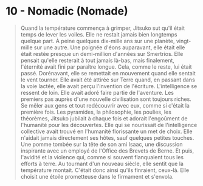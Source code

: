 # 10 - Nomadic (Nomade)

> Quand la température commença à grimper, Jitsuko sut qu'il était temps de lever les voiles. Elle ne restait jamais bien longtemps quelque part. À peine quelques dix-mille ans sur une planète, vingt-mille sur une autre. Une poignée d'éons auparavant, elle était elle était restée presque un demi-million d'années sur Smertrios. Elle pensait qu'elle resterait à tout jamais là-bas, mais finalement, l'éternité avait fini par paraître longue. Cela, comme le reste, lui était passé. Dorénavant, elle se remettait en mouvement quand elle sentait le vent tourner. Elle avait été attirée sur Terre quand, en passant dans la voie lactée, elle avait perçu l'invention de l'écriture. L'intelligence se ressent de loin. Elle avait adoré faire partie de l'aventure. Les premiers pas auprès d'une nouvelle civilisation sont toujours riches. Se mêler aux gens et tout redécouvrir avec eux, comme si c'était la première fois. Les pyramides, la philosophie, les poulies, les théorèmes, Jitsuko jubilait à chaque fois et adorait l'engoûment de l'humanité pour les découvertes. Elle qui se nourissait de l'intelligence collective avait trouvé en l'humanité florissante un met de choix. Elle n'aidait jamais directement ses hôtes, sauf quelques petites touches. Une pomme tombée sur la tête de son ami Isaac, une discussion inspirante avec un employé de l'Office des Brevets de Berne. Et puis, l'avidité et la violence qui, comme si souvent flanquaient tous les efforts à terre. Au tournant d'un nouveau siècle, elle sentit que la température montait. C'était donc ainsi qu'ils finraient, ceux-là. Elle choisit une étoile prometteuse dans le firmament et s'envola.

